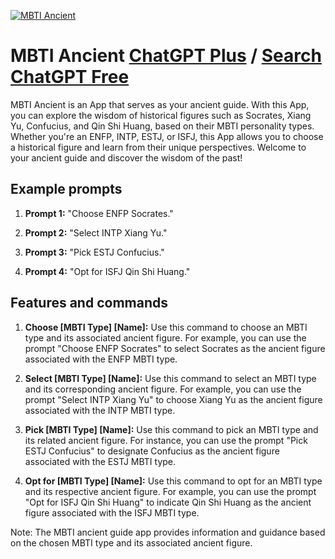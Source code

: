 
[![MBTI Ancient](https://files.oaiusercontent.com/file-iVPPUSeDNQdxm8lDDHetmx2i?se=2123-10-17T09%3A05%3A17Z&sp=r&sv=2021-08-06&sr=b&rscc=max-age%3D31536000%2C%20immutable&rscd=attachment%3B%20filename%3D996790ac-92ec-44be-bed6-5fa4a40e6d9f.png&sig=FDVaTAbJri9ctacN8ypc6ROTUO8ZBeF8BbPlG0B3roM%3D)](https://chat.openai.com/g/g-L9OKdqPFN-mbti-ancient)

# MBTI Ancient [ChatGPT Plus](https://chat.openai.com/g/g-L9OKdqPFN-mbti-ancient) / [Search ChatGPT Free](https://gptcall.net/index.html#/?search=MBTI%20Ancient)

MBTI Ancient is an App that serves as your ancient guide. With this App, you can explore the wisdom of historical figures such as Socrates, Xiang Yu, Confucius, and Qin Shi Huang, based on their MBTI personality types. Whether you're an ENFP, INTP, ESTJ, or ISFJ, this App allows you to choose a historical figure and learn from their unique perspectives. Welcome to your ancient guide and discover the wisdom of the past!

## Example prompts

1. **Prompt 1:** "Choose ENFP Socrates."

2. **Prompt 2:** "Select INTP Xiang Yu."

3. **Prompt 3:** "Pick ESTJ Confucius."

4. **Prompt 4:** "Opt for ISFJ Qin Shi Huang."

## Features and commands

1. **Choose [MBTI Type] [Name]:** Use this command to choose an MBTI type and its associated ancient figure. For example, you can use the prompt "Choose ENFP Socrates" to select Socrates as the ancient figure associated with the ENFP MBTI type.

2. **Select [MBTI Type] [Name]:** Use this command to select an MBTI type and its corresponding ancient figure. For example, you can use the prompt "Select INTP Xiang Yu" to choose Xiang Yu as the ancient figure associated with the INTP MBTI type.

3. **Pick [MBTI Type] [Name]:** Use this command to pick an MBTI type and its related ancient figure. For instance, you can use the prompt "Pick ESTJ Confucius" to designate Confucius as the ancient figure associated with the ESTJ MBTI type.

4. **Opt for [MBTI Type] [Name]:** Use this command to opt for an MBTI type and its respective ancient figure. For example, you can use the prompt "Opt for ISFJ Qin Shi Huang" to indicate Qin Shi Huang as the ancient figure associated with the ISFJ MBTI type.

Note: The MBTI ancient guide app provides information and guidance based on the chosen MBTI type and its associated ancient figure.


